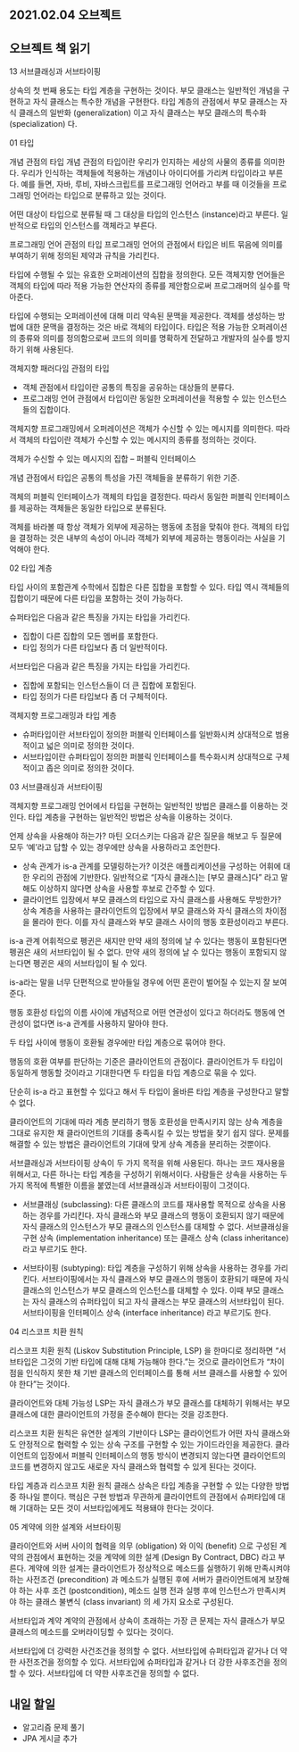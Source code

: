 ## 2021.02.04 오브젝트

## 오브젝트 책 읽기
13 서브클래싱과 서브타이핑

 상속의 첫 번째 용도는 타입 계층을 구현하는 것이다. 부모 클래스는 일반적인 개념을 구현하고 자식 클래스는 특수한 개념을 구현한다. 타입 계층의 관점에서 부모 클래스는 자식 클래스의 일반화 (generalization) 이고 자식 클래스는 부모 클래스의 특수화 (specialization) 다.

01 타입

개념 관점의 타입
 개념 관점의 타입이란 우리가 인지하는 세상의 사물의 종류를 의미한다. 우리가 인식하는 객체들에 적용하는 개념이나 아이디어를 가리켜 타입이라고 부른다. 예를 들면, 자바, 루비, 자바스크립트를 프로그래밍 언어라고 부를 때 이것들을 프로그래밍 언어라는 타입으로 분류하고 있는 것이다.

 어떤 대상이 타입으로 분류될 때 그 대상을 타입의 인스턴스 (instance)라고 부른다. 일반적으로 타입의 인스턴스를 객체라고 부른다.

프로그래밍 언어 관점의 타입
 프로그래밍 언어의 관점에서 타입은 비트 묶음에 의미를 부여하기 위해 정의된 제약과 규칙을 가리킨다.

타입에 수행될 수 있는 유효한 오퍼레이션의 집합을 정의한다.
 모든 객체지향 언어들은 객체의 타입에 따라 적용 가능한 연산자의 종류를 제안함으로써 프로그래머의 실수를 막아준다.

타입에 수행되는 오퍼레이션에 대해 미리 약속된 문맥을 제공한다.
 객체를 생성하는 방법에 대한 문맥을 결정하는 것은 바로 객체의 타입이다. 타입은 적용 가능한 오퍼레이션의 종류와 의미를 정의함으로써 코드의 의미를 명확하게 전달하고 개발자의 실수를 방지하기 위해 사용된다.

객체지향 패러다임 관점의 타입

 - 객체 관점에서 타입이란 공통의 특징을 공유하는 대상들의 분류다.
 - 프로그래밍 언어 관점에서 타입이란 동일한 오퍼레이션을 적용할 수 있는 인스턴스들의 집합이다.

 객체지향 프로그래밍에서 오퍼레이션은 객체가 수신할 수 있는 메시지를 의미한다. 따라서 객체의 타입이란 객체가 수신할 수 있는 메시지의 종류를 정의하는 것이다.

 객체가 수신할 수 있는 메시지의 집합 – 퍼블릭 인터페이스

 개념 관점에서 타입은 공통의 특성을 가진 객체들을 분류하기 위한 기준.


 객체의 퍼블릭 인터페이스가 객체의 타입을 결정한다. 따라서 동일한 퍼블릭 인터페이스를 제공하는 객체들은 동일한 타입으로 분류된다.

 객체를 바라볼 때 항상 객체가 외부에 제공하는 행동에 초점을 맞춰야 한다. 객체의 타입을 결정하는 것은 내부의 속성이 아니라 객체가 외부에 제공하는 행동이라는 사실을 기억해야 한다.

02 타입 계층

타입 사이의 포함관계
 수학에서 집합은 다른 집합을 포함할 수 있다. 타입 역시 객체들의 집합이기 때문에 다른 타입을 포함하는 것이 가능하다.

슈퍼타입은 다음과 같은 특징을 가지는 타입을 가리킨다.
- 집합이 다른 집합의 모든 멤버를 포함한다.
- 타입 정의가 다른 타입보다 좀 더 일반적이다.

 서브타입은 다음과 같은 특징을 가지는 타입을 가리킨다.
- 집합에 포함되는 인스턴스들이 더 큰 집합에 포함된다.
- 타입 정의가 다른 타입보다 좀 더 구체적이다.

객체지향 프로그래밍과 타입 계층

 - 슈퍼타입이란 서브타입이 정의한 퍼블릭 인터페이스를 일반화시켜 상대적으로 범용적이고 넓은 의미로 정의한 것이다.
 - 서브타입이란 슈퍼타입이 정의한 퍼블릭 인터페이스를 특수화시켜 상대적으로 구체적이고 좁은 의미로 정의한 것이다.

03 서브클래싱과 서브타이핑

 객체지향 프로그래밍 언어에서 타입을 구현하는 일반적인 방법은 클래스를 이용하는 것인다. 타입 계층을 구현하는 일반적인 방법은 상속을 이용하는 것이다.

언제 상속을 사용해야 하는가?
 마틴 오더스키는 다음과 같은 질문을 해보고 두 질문에 모두 ‘예’라고 답할 수 있는 경우에만 상속을 사용하라고 조언한다.

 - 상속 관계가 is-a 관계를 모델링하는가? 이것은 애플리케이션을 구성하는 어휘에 대한 우리의 관점에 기반한다. 일반적으로 “[자식 클래스]는 [부모 클래스]다” 라고 말해도 이상하지 않다면 상속을 사용할 후보로 간주할 수 있다.
 - 클라이언트 입장에서 부모 클래스의 타입으로 자식 클래스를 사용해도 무방한가? 상속 계층을 사용하는 클라이언트의 입장에서 부모 클래스와 자식 클래스의 차이점을 몰라야 한다. 이를 자식 클래스와 부모 클래스 사이의 행동 호환성이라고 부른다.

is-a 관계
 어휘적으로 펭귄은 새지만 만약 새의 정의에 날 수 있다는 행동이 포함된다면 펭권은 새의 서브타입이 될 수 없다. 만약 새의 정의에 날 수 있다는 행동이 포함되지 않는다면 펭귄은 새의 서브타입이 될 수 있다.

 is-a라는 말을 너무 단편적으로 받아들일 경우에 어떤 혼란이 벌어질 수 있는지 잘 보여준다.

행동 호환성
 타입의 이름 사이에 개념적으로 어떤 연관성이 있다고 하더라도 행동에 연관성이 없다면 is-a 관계를 사용하지 말아야 한다.

 두 타입 사이에 행동이 호환될 경우에만 타입 계층으로 묶어야 한다. 

 행동의 호환 여부를 판단하는 기준은 클라이언트의 관점이다. 클라이언트가 두 타입이 동일하게 행동할 것이라고 기대한다면 두 타입을 타입 계층으로 묶을 수 있다. 

 단순히 is-a 라고 표현할 수 있다고 해서 두 타입이 올바른 타입 계층을 구성한다고 말할 수 없다.

클라이언트의 기대에 따라 계층 분리하기
 행동 호환성을 만족시키지 않는 상속 계층을 그대로 유지한 채 클라이언트의 기대를 충족시킬 수 있는 방법을 찾기 쉽지 않다. 문제를 해결할 수 있는 방법은 클라이언트의 기대에 맞게 상속 계층을 분리하는 것뿐이다.

서브클래싱과 서브타이핑
 상속이 두 가지 목적을 위해 사용된다. 하나는 코드 재사용을 위해서고, 다른 하나는 타입 계층을 구성하기 위해서이다. 사람들은 상속을 사용하는 두 가지 목적에 특별한 이름을 붙였는데 서브클래싱과 서브타이핑이 그것이다.

 - 서브클래싱 (subclassing): 다른 클래스의 코드를 재사용할 목적으로 상속을 사용하는 경우를 가리킨다. 자식 클래스와 부모 클래스의 행동이 호환되지 않기 때문에 자식 클래스의 인스턴스가 부모 클래스의 인스턴스를 대체할 수 없다. 서브클래싱을 구현 상속 (implementation inheritance) 또는 클래스 상속 (class inheritance) 라고 부르기도 한다.

 - 서브타이핑 (subtyping): 타입 계층을 구성하기 위해 상속을 사용하는 경우를 가리킨다. 서브타이핑에서는 자식 클래스와 부모 클래스의 행동이 호환되기 때문에 자식 클래스의 인스턴스가 부모 클래스의 인스턴스를 대체할 수 있다. 이때 부모 클래스는 자식 클래스의 슈퍼타입이 되고 자식 클래스는 부모 클래스의 서브타입이 된다. 서브타이핑을 인터페이스 상속 (interface inheritance) 라고 부르기도 한다.

04 리스코프 치환 원칙

 리스코프 치환 원칙 (Liskov Substitution Principle, LSP) 을 한마디로 정리하면 “서브타입은 그것의 기반 타입에 대해 대체 가능해야 한다.”는 것으로 클라이언트가 “차이점을 인식하지 못한 채 기반 클래스의 인터페이스를 통해 서브 클래스를 사용할 수 있어야 한다”는 것이다. 

클라이언트와 대체 가능성
 LSP는 자식 클래스가 부모 클래스를 대체하기 위해서는 부모 클래스에 대한 클라이언트의 가정을 준수해야 한다는 것을 강조한다. 

리스코프 치환 원칙은 유연한 설계의 기반이다
 LSP는 클라이언트가 어떤 자식 클래스와도 안정적으로 협력할 수 있는 상속 구조를 구현할 수 있는 가이드라인을 제공한다. 클라이언트의 입장에서 퍼블릭 인터페이스의 행동 방식이 변경되지 않는다면 클라이언트의 코드를 변경하지 않고도 새로운 자식 클래스와 협력할 수 있게 된다는 것이다.

타입 계층과 리스코프 치환 원칙
 클래스 상속은 타입 계층을 구현할 수 있는 다양한 방법 중 하나일 뿐이다. 핵심은 구현 방법과 무관하게 클라이언트의 관점에서 슈퍼타입에 대해 기대하는 모든 것이 서브타입에게도 적용돼야 한다는 것이다.

05 계약에 의한 설계와 서브타이핑

 클라이언트와 서버 사이의 협력을 의무 (obligation) 와 이익 (benefit) 으로 구성된 계약의 관점에서 표현하는 것을 계약에 의한 설계 (Design By Contract, DBC) 라고 부른다. 계약에 의한 설계는 클라이언트가 정상적으로 메소드를 실행하기 위해 만족시켜야 하는 사전조건 (precondition) 과 메소드가 실행된 후에 서버가 클라이언트에게 보장해야 하는 사후 조건 (postcondition), 메소드 실행 전과 실행 후에 인스턴스가 만족시켜야 하는 클래스 불변식 (class invariant) 의 세 가지 요소로 구성된다.

서브타입과 계약
 계약의 관점에서 상속이 초래하는 가장 큰 문제는 자식 클래스가 부모 클래스의 메소드를 오버라이딩할 수 있다는 것이다.

 서브타입에 더 강력한 사건조건을 정의할 수 없다.
 서브타입에 슈퍼타입과 같거나 더 약한 사전조건을 정의할 수 있다.
 서브타입에 슈퍼타입과 같거나 더 강한 사후조건을 정의할 수 있다.
 서브타입에 더 약한 사후조건을 정의할 수 없다.

## 내일 할일
 - 알고리즘 문제 풀기
 - JPA 게시글 추가